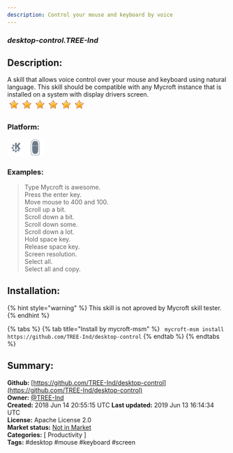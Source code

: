 ```yaml
---
description: Control your mouse and keyboard by voice
---
```


### _desktop-control.TREE-Ind_  
## Description:  
A skill that allows voice control over your mouse and keyboard using natural language.  This skill should be compatible with any Mycroft instance that is installed on a system with display drivers  screen.  
![](../.gitbook/assets/star.png)![](../.gitbook/assets/star.png)![](../.gitbook/assets/star.png)![](../.gitbook/assets/star.png)![](../.gitbook/assets/star.png)![](../.gitbook/assets/star.png)  
  
### Platform:  
 ![plasmoid](../.gitbook/assets/kde.png)  ![Mark II](../.gitbook/assets/mark-2-icon.png)   
### Examples:  
> Type Mycroft is awesome.  
> Press the enter key.  
> Move mouse to 400 and 100.  
> Scroll up a bit.  
> Scroll down a bit.  
> Scroll down some.  
> Scroll down a lot.  
> Hold space key.  
> Release space key.  
> Screen resolution.  
> Select all.  
> Select all and copy.  
  
## Installation:  
{% hint style="warning" %}
This skill is not aproved by Mycroft skill tester.
{% endhint %}
    
{% tabs %}
{% tab title="Install by mycroft-msm" %}
``` mycroft-msm install https://github.com/TREE-Ind/desktop-control```
{% endtab %}
  {% endtabs %}
    
## Summary:  
**Github:** [https://github.com/TREE-Ind/desktop-control](https://github.com/TREE-Ind/desktop-control)  
**Owner:** [@TREE-Ind](https://github.com/TREE-Ind)  
**Created:** 2018 Jun 14 20:55:15 UTC  **Last updated:** 2019 Jun 13 16:14:34 UTC  
**License:** Apache License 2.0  
**Market status:** [Not in Market](https://market.mycroft.ai/skill/)  
**Categories:** [ Productivity ]   
**Tags:** \#desktop \#mouse \#keyboard \#screen   

